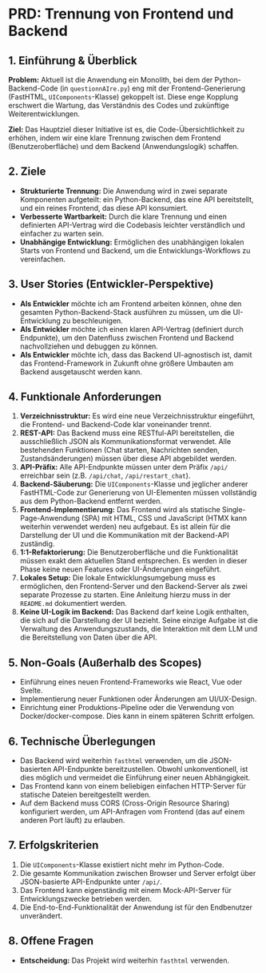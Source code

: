 # PRD: Trennung von Frontend und Backend

## 1. Einführung & Überblick

**Problem:** Aktuell ist die Anwendung ein Monolith, bei dem der Python-Backend-Code (in `questionnAIre.py`) eng mit der Frontend-Generierung (FastHTML, `UIComponents`-Klasse) gekoppelt ist. Diese enge Kopplung erschwert die Wartung, das Verständnis des Codes und zukünftige Weiterentwicklungen.

**Ziel:** Das Hauptziel dieser Initiative ist es, die Code-Übersichtlichkeit zu erhöhen, indem wir eine klare Trennung zwischen dem Frontend (Benutzeroberfläche) und dem Backend (Anwendungslogik) schaffen.

## 2. Ziele

*   **Strukturierte Trennung:** Die Anwendung wird in zwei separate Komponenten aufgeteilt: ein Python-Backend, das eine API bereitstellt, und ein reines Frontend, das diese API konsumiert.
*   **Verbesserte Wartbarkeit:** Durch die klare Trennung und einen definierten API-Vertrag wird die Codebasis leichter verständlich und einfacher zu warten sein.
*   **Unabhängige Entwicklung:** Ermöglichen des unabhängigen lokalen Starts von Frontend und Backend, um die Entwicklungs-Workflows zu vereinfachen.

## 3. User Stories (Entwickler-Perspektive)

*   **Als Entwickler** möchte ich am Frontend arbeiten können, ohne den gesamten Python-Backend-Stack ausführen zu müssen, um die UI-Entwicklung zu beschleunigen.
*   **Als Entwickler** möchte ich einen klaren API-Vertrag (definiert durch Endpunkte), um den Datenfluss zwischen Frontend und Backend nachvollziehen und debuggen zu können.
*   **Als Entwickler** möchte ich, dass das Backend UI-agnostisch ist, damit das Frontend-Framework in Zukunft ohne größere Umbauten am Backend ausgetauscht werden kann.

## 4. Funktionale Anforderungen

1.  **Verzeichnisstruktur:** Es wird eine neue Verzeichnisstruktur eingeführt, die Frontend- und Backend-Code klar voneinander trennt.
2.  **REST-API:** Das Backend muss eine RESTful-API bereitstellen, die ausschließlich JSON als Kommunikationsformat verwendet. Alle bestehenden Funktionen (Chat starten, Nachrichten senden, Zustandsänderungen) müssen über diese API abgebildet werden.
3.  **API-Präfix:** Alle API-Endpunkte müssen unter dem Präfix `/api/` erreichbar sein (z.B. `/api/chat`, `/api/restart_chat`).
4.  **Backend-Säuberung:** Die `UIComponents`-Klasse und jeglicher anderer FastHTML-Code zur Generierung von UI-Elementen müssen vollständig aus dem Python-Backend entfernt werden.
5.  **Frontend-Implementierung:** Das Frontend wird als statische Single-Page-Anwendung (SPA) mit HTML, CSS und JavaScript (HTMX kann weiterhin verwendet werden) neu aufgebaut. Es ist allein für die Darstellung der UI und die Kommunikation mit der Backend-API zuständig.
6.  **1:1-Refaktorierung:** Die Benutzeroberfläche und die Funktionalität müssen exakt dem aktuellen Stand entsprechen. Es werden in dieser Phase keine neuen Features oder UI-Änderungen eingeführt.
7.  **Lokales Setup:** Die lokale Entwicklungsumgebung muss es ermöglichen, den Frontend-Server und den Backend-Server als zwei separate Prozesse zu starten. Eine Anleitung hierzu muss in der `README.md` dokumentiert werden.
8.  **Keine UI-Logik im Backend:** Das Backend darf keine Logik enthalten, die sich auf die Darstellung der UI bezieht. Seine einzige Aufgabe ist die Verwaltung des Anwendungszustands, die Interaktion mit dem LLM und die Bereitstellung von Daten über die API.

## 5. Non-Goals (Außerhalb des Scopes)

*   Einführung eines neuen Frontend-Frameworks wie React, Vue oder Svelte.
*   Implementierung neuer Funktionen oder Änderungen am UI/UX-Design.
*   Einrichtung einer Produktions-Pipeline oder die Verwendung von Docker/docker-compose. Dies kann in einem späteren Schritt erfolgen.

## 6. Technische Überlegungen

*   Das Backend wird weiterhin `fasthtml` verwenden, um die JSON-basierten API-Endpunkte bereitzustellen. Obwohl unkonventionell, ist dies möglich und vermeidet die Einführung einer neuen Abhängigkeit.
*   Das Frontend kann von einem beliebigen einfachen HTTP-Server für statische Dateien bereitgestellt werden.
*   Auf dem Backend muss CORS (Cross-Origin Resource Sharing) konfiguriert werden, um API-Anfragen vom Frontend (das auf einem anderen Port läuft) zu erlauben.

## 7. Erfolgskriterien

1.  Die `UIComponents`-Klasse existiert nicht mehr im Python-Code.
2.  Die gesamte Kommunikation zwischen Browser und Server erfolgt über JSON-basierte API-Endpunkte unter `/api/`.
3.  Das Frontend kann eigenständig mit einem Mock-API-Server für Entwicklungszwecke betrieben werden.
4.  Die End-to-End-Funktionalität der Anwendung ist für den Endbenutzer unverändert.

## 8. Offene Fragen

*   **Entscheidung:** Das Projekt wird weiterhin `fasthtml` verwenden. 
